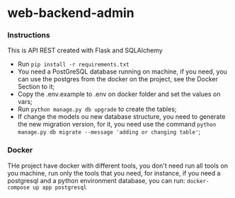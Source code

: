 # web-backend-admin

### Instructions

This is API REST created with Flask and SQLAlchemy

- Run `pip install -r requirements.txt`
- You need a PostGreSQL database running on machine, if you need, you can use the postgres from the docker on the project, see the Docker Section to it;
- Copy the .env.example to .env on docker folder and set the values on vars;
- Run `python manage.py db upgrade` to create the tables;
- If change the models ou new database structure, you need to generate the new migration version, for it, you need use the command `python manage.py db migrate --message 'adding or changing table'`;

### Docker

THe project have docker with different tools, you don't need run all tools on you machine, run only the tools that you need, for instance, if you need a postgresql and a python environment database, you can run: `docker-compose up app postgresql`
